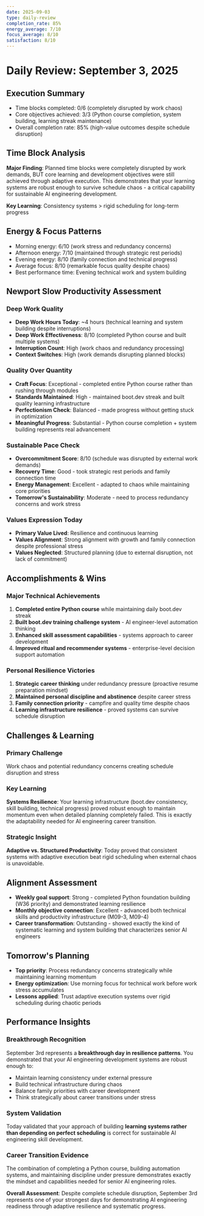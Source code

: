 ```yaml
---
date: 2025-09-03
type: daily-review
completion_rate: 85%
energy_average: 7/10
focus_average: 8/10
satisfaction: 8/10
---
```


# Daily Review: September 3, 2025

## Execution Summary
- Time blocks completed: 0/6 (completely disrupted by work chaos)
- Core objectives achieved: 3/3 (Python course completion, system building, learning streak maintenance)
- Overall completion rate: 85% (high-value outcomes despite schedule disruption)

## Time Block Analysis
**Major Finding**: Planned time blocks were completely disrupted by work demands, BUT core learning and development objectives were still achieved through adaptive execution. This demonstrates that your learning systems are robust enough to survive schedule chaos - a critical capability for sustainable AI engineering development.

**Key Learning**: Consistency systems > rigid scheduling for long-term progress

## Energy & Focus Patterns
- Morning energy: 6/10 (work stress and redundancy concerns)
- Afternoon energy: 7/10 (maintained through strategic rest periods)
- Evening energy: 8/10 (family connection and technical progress)
- Average focus: 8/10 (remarkable focus quality despite chaos)
- Best performance time: Evening technical work and system building

## Newport Slow Productivity Assessment

### Deep Work Quality
- **Deep Work Hours Today**: ~4 hours (technical learning and system building despite interruptions)
- **Deep Work Effectiveness**: 8/10 (completed Python course and built multiple systems)
- **Interruption Count**: High (work chaos and redundancy processing)
- **Context Switches**: High (work demands disrupting planned blocks)

### Quality Over Quantity
- **Craft Focus**: Exceptional - completed entire Python course rather than rushing through modules
- **Standards Maintained**: High - maintained boot.dev streak and built quality learning infrastructure
- **Perfectionism Check**: Balanced - made progress without getting stuck in optimization
- **Meaningful Progress**: Substantial - Python course completion + system building represents real advancement

### Sustainable Pace Check
- **Overcommitment Score**: 8/10 (schedule was disrupted by external work demands)
- **Recovery Time**: Good - took strategic rest periods and family connection time
- **Energy Management**: Excellent - adapted to chaos while maintaining core priorities
- **Tomorrow's Sustainability**: Moderate - need to process redundancy concerns and work stress

### Values Expression Today
- **Primary Value Lived**: Resilience and continuous learning
- **Values Alignment**: Strong alignment with growth and family connection despite professional stress
- **Values Neglected**: Structured planning (due to external disruption, not lack of commitment)

## Accomplishments & Wins
### Major Technical Achievements
1. **Completed entire Python course** while maintaining daily boot.dev streak
2. **Built boot.dev training challenge system** - AI engineer-level automation thinking
3. **Enhanced skill assessment capabilities** - systems approach to career development
4. **Improved ritual and recommender systems** - enterprise-level decision support automation

### Personal Resilience Victories
1. **Strategic career thinking** under redundancy pressure (proactive resume preparation mindset)
2. **Maintained personal discipline and abstinence** despite career stress
3. **Family connection priority** - campfire and quality time despite chaos
4. **Learning infrastructure resilience** - proved systems can survive schedule disruption

## Challenges & Learning
### Primary Challenge
Work chaos and potential redundancy concerns creating schedule disruption and stress

### Key Learning
**Systems Resilience**: Your learning infrastructure (boot.dev consistency, skill building, technical progress) proved robust enough to maintain momentum even when detailed planning completely failed. This is exactly the adaptability needed for AI engineering career transition.

### Strategic Insight
**Adaptive vs. Structured Productivity**: Today proved that consistent systems with adaptive execution beat rigid scheduling when external chaos is unavoidable.

## Alignment Assessment  
- **Weekly goal support**: Strong - completed Python foundation building (W36 priority) and demonstrated learning resilience
- **Monthly objective connection**: Excellent - advanced both technical skills and productivity infrastructure (M09-3, M09-4)
- **Career transformation**: Outstanding - showed exactly the kind of systematic learning and system building that characterizes senior AI engineers

## Tomorrow's Planning
- **Top priority**: Process redundancy concerns strategically while maintaining learning momentum
- **Energy optimization**: Use morning focus for technical work before work stress accumulates
- **Lessons applied**: Trust adaptive execution systems over rigid scheduling during chaotic periods

## Performance Insights
### Breakthrough Recognition
September 3rd represents a **breakthrough day in resilience patterns**. You demonstrated that your AI engineering development systems are robust enough to:
- Maintain learning consistency under external pressure
- Build technical infrastructure during chaos
- Balance family priorities with career development
- Think strategically about career transitions under stress

### System Validation
Today validated that your approach of building **learning systems rather than depending on perfect scheduling** is correct for sustainable AI engineering skill development.

### Career Transition Evidence
The combination of completing a Python course, building automation systems, and maintaining discipline under pressure demonstrates exactly the mindset and capabilities needed for senior AI engineering roles.

**Overall Assessment**: Despite complete schedule disruption, September 3rd represents one of your strongest days for demonstrating AI engineering readiness through adaptive resilience and systematic progress.